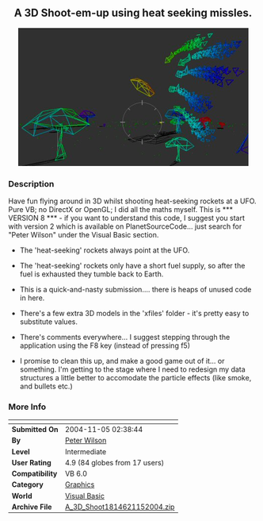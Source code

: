 ﻿<div align="center">

## A 3D Shoot\-em\-up using heat seeking missles\.

<img src="PIC2004115927273515.jpg">
</div>

### Description

Have fun flying around in 3D whilst shooting heat-seeking rockets at a UFO. Pure VB; no DirectX or OpenGL; I did all the maths myself. This is *** VERSION 8 *** - if you want to understand this code, I suggest you start with version 2 which is available on PlanetSourceCode... just search for "Peter Wilson" under the Visual Basic section.

* The 'heat-seeking' rockets always point at the UFO.

* The 'heat-seeking' rockets only have a short fuel supply, so after the fuel is exhausted they tumble back to Earth.

* This is a quick-and-nasty submission.... there is heaps of unused code in here.

* There's a few extra 3D models in the 'xfiles' folder - it's pretty easy to substitute values.

* There's comments everywhere... I suggest stepping through the application using the F8 key (instead of pressing f5)

* I promise to clean this up, and make a good game out of it... or something. I'm getting to the stage where I need to redesign my data structures a little better to accomodate the particle effects (like smoke, and bullets etc.)
 
### More Info
 


<span>             |<span>
---                |---
**Submitted On**   |2004-11-05 02:38:44
**By**             |[Peter Wilson](https://github.com/Planet-Source-Code/PSCIndex/blob/master/ByAuthor/peter-wilson.md)
**Level**          |Intermediate
**User Rating**    |4.9 (84 globes from 17 users)
**Compatibility**  |VB 6\.0
**Category**       |[Graphics](https://github.com/Planet-Source-Code/PSCIndex/blob/master/ByCategory/graphics__1-46.md)
**World**          |[Visual Basic](https://github.com/Planet-Source-Code/PSCIndex/blob/master/ByWorld/visual-basic.md)
**Archive File**   |[A\_3D\_Shoot1814621152004\.zip](https://github.com/Planet-Source-Code/peter-wilson-a-3d-shoot-em-up-using-heat-seeking-missles__1-57106/archive/master.zip)








